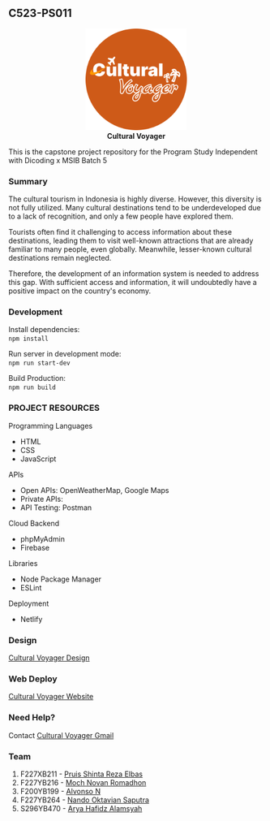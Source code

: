 ## C523-PS011

<div align="center">
  <img src="src/public/favicon.png" width="200" alt="Logo"><br>
  <strong>Cultural Voyager</strong>
</div>

This is the capstone project repository for the Program Study Independent with Dicoding x MSIB Batch 5

### Summary
The cultural tourism in Indonesia is highly diverse. However, this diversity is not fully utilized. Many cultural destinations tend to be underdeveloped due to a lack of recognition, and only a few people have explored them.

Tourists often find it challenging to access information about these destinations, leading them to visit well-known attractions that are already familiar to many people, even globally. Meanwhile, lesser-known cultural destinations remain neglected.

Therefore, the development of an information system is needed to address this gap. With sufficient access and information, it will undoubtedly have a positive impact on the country's economy.

### Development
Install dependencies: <br>
`npm install`

Run server in development mode: <br>
`npm run start-dev`

Build Production: <br>
`npm run build`

### PROJECT RESOURCES
Programming Languages
- HTML
- CSS
- JavaScript

APIs
- Open APIs: OpenWeatherMap, Google Maps
- Private APIs:
- API Testing: Postman

Cloud Backend
- phpMyAdmin
- Firebase

Libraries
- Node Package Manager
- ESLint

Deployment
- Netlify

### Design
[Cultural Voyager Design](https://www.figma.com/file/WM4cbqaV0zP2QzbAULkDlr/CulturalVoyager?type=design&node-id=0%3A1&mode=design&t=jraYRuTkYFW28IYw-1)

### Web Deploy
[Cultural Voyager Website]()

### Need Help?
Contact [Cultural Voyager Gmail](pruisshintarz@gmail.com)

### Team
1. F227XB211 - [Pruis Shinta Reza Elbas](https://github.com/pruisshinta)
2. F227YB216 - [Moch Novan Romadhon](https://github.com/MochNovanRomadhon)
3. F200YB199 - [Alvonso N](https://github.com/V0NSO)
4. F227YB264 - [Nando Oktavian Saputra](https://github.com/Saputraa1)
5. S296YB470 - [Arya Hafidz Alamsyah](https://github.com/aryahafidz)



